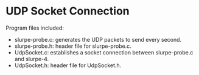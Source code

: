 # UDP Socket Connection

Program files included:
- slurpe-probe.c: generates the UDP packets to send every second.
- slurpe-probe.h: header file for slurpe-probe.c.
- UdpSocket.c: establishes a socket connection between slurpe-probe.c and slurpe-4.
- UdpSocket.h: header file for UdpSocket.h.
